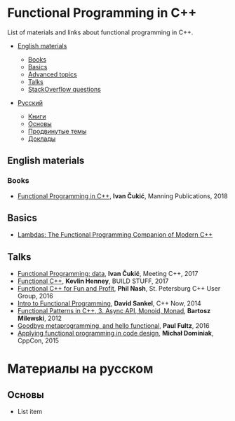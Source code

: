 # Functional Programming in C++

List of materials and links about functional programming in C++.

- [English materials](#english-materials)
  - [Books](#books)
  - [Basics](#basics)
  - [Advanced topics](#advanced)
  - [Talks](#talks)
  - [StackOverflow questions](#stackoverflow)

- [Русский](#russian)
  - [Книги](#books)
  - [Основы](#basics)
  - [Продвинутые темы](#advanced)
  - [Доклады](#talks)

## English materials

### Books

- [Functional Programming in C++](https://www.manning.com/books/functional-programming-in-c-plus-plus), **Ivan Čukić**, Manning Publications, 2018
  
## Basics

- [Lambdas: The Functional Programming Companion of Modern C++](https://medium.com/@DakshHub/lambdas-the-companion-of-modern-c-b7dfd43b5abb)

## Talks

- [Functional Programming: data](https://www.youtube.com/watch?v=iYipZw4tS-A), **Ivan Čukić**, Meeting C++, 2017
- [Functional C++](https://www.youtube.com/watch?v=CIg6eyJv4dk&t=169s), **Kevlin Henney**, BUILD STUFF, 2017
- [Functional C++ for Fun and Profit](https://www.youtube.com/watch?v=YgcUuYCCV14), **Phil Nash**, St. Petersburg C++ User Group, 2016
- [Intro to Functional Programming](https://www.youtube.com/watch?v=uHFUpFhWGJs), **David Sankel**, C++ Now, 2014
- [Functional Patterns in C++, 3. Async API, Monoid, Monad](https://www.youtube.com/watch?v=ozN6XxsAF84), **Bartosz Milewski**, 2012
- [Goodbye metaprogramming, and hello functional](https://www.youtube.com/watch?v=fH2WBvI8dbk), **Paul Fultz**, 2016
- [Applying functional programming in code design](https://www.youtube.com/watch?v=-ROXIG4raiA), **Michał Dominiak**, CppCon, 2015



# Материалы на русском

## Основы

- List item

